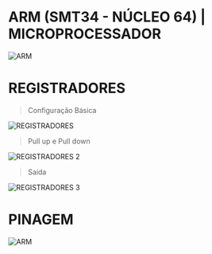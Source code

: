 # ARM (SMT34 - NÚCLEO 64) | MICROPROCESSADOR
![ARM](https://www.digikey.com/maker-media/e0081dd3-8486-44c4-be3f-00312ca6851a)

# REGISTRADORES

> Configuração Básica
> 
![REGISTRADORES](https://i.imgur.com/H3WdcPj.png)

> Pull up e Pull down
> 
![REGISTRADORES 2](https://i.imgur.com/JDlmNwp.png)

> Saída
> 
![REGISTRADORES 3](https://i.imgur.com/UtHuepU.png)

# PINAGEM
![ARM](https://i.imgur.com/W6CxsfE.png)
